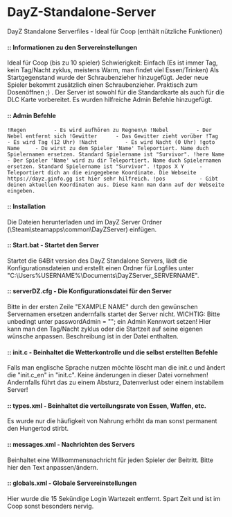 # DayZ-Standalone-Server
DayZ Standalone Serverfiles - Ideal für Coop (enthält nützliche Funktionen)

#### :: Informationen zu den Servereinstellungen
Ideal für Coop (bis zu 10 spieler)
Schwierigkeit: Einfach (Es ist immer Tag, kein Tag/Nacht zyklus, meistens Warm, man findet viel Essen/Trinken)
Als Startgegenstand wurde der Schraubenzieher hinzugefügt. Jeder neue Spieler bekommt zusätzlich einen Schraubenzieher. Praktisch zum Dosenöffnen ;) .
Der Server ist sowohl für die Standardkarte als auch für die DLC Karte vorbereitet.
Es wurden hilfreiche Admin Befehle hinzugefügt.

#### :: Admin Befehle
`!Regen         - Es wird aufhören zu Regnen\n
!Nebel         - Der Nebel entfernt sich
!Gewitter      - Das Gewitter zieht vorüber
!Tag           - Es wird Tag (12 Uhr)
!Nacht         - Es wird Nacht (0 Uhr)
!goto Name     - Du wirst zu dem Spieler 'Name' Teleportiert. Name duch Spielernamen ersetzen. Standard Spielername ist "Survivor".
!here Name     - Der Spieler 'Name' wird zu dir Teleportiert. Name duch Spielernamen ersetzen. Standard Spielername ist "Survivor".
!tppos X Y     - Teleportiert dich an die eingegebene Koordinate. Die Webseite https://dayz.ginfo.gg ist hier sehr hilfreich.
!pos           - Gibt deinen aktuellen Koordinaten aus. Diese kann man dann auf der Webseite eingeben.`



#### :: Installation
Die Dateien herunterladen und im DayZ Server Ordner (\Steam\steamapps\common\DayZServer) einfügen.
 
 
 
#### :: Start.bat - Startet den Server
Startet die 64Bit version des DayZ Standalone Servers, lädt die Konfigurationsdateien und erstellt einen Ordner für Logfiles unter "C:\Users\%USERNAME%\Documents\DayZServer_SERVERNAME".
 
 
 
#### :: serverDZ.cfg - Die Konfigurationsdatei für den Server
Bitte in der ersten Zeile "EXAMPLE NAME" durch den gewünschen Servernamen ersetzen andernfalls startet der Server nicht.
WICHTIG: Bitte unbedingt unter passwordAdmin = ""; ein Admin Kennwort setzen!
Hier kann man den Tag/Nacht zyklus oder die Startzeit auf seine eigenen wünsche anpassen. Beschreibung ist in der Datei enthalten.
 
 
 
#### :: init.c - Beinhaltet die Wetterkontrolle und die selbst erstellten Befehle
Falls man englische Sprache nutzen möchte löscht man die init.c und ändert die "init.c_en" in "init.c".
Keine änderungen in dieser Datei vornehmen! Andernfalls führt das zu einem Absturz, Datenverlust oder einem instabilem Server!
 
 
 
#### :: types.xml - Beinhaltet die verteilungsrate von Essen, Waffen, etc.
Es wurde nur die häufigkeit von Nahrung erhöht da man sonst permanent den Hungertod stirbt.
 
 
 
#### :: messages.xml - Nachrichten des Servers
Beinhaltet eine Willkommensnachricht für jeden Spieler der Beitritt. Bitte hier den Text anpassen/ändern.
 
 
 
#### :: globals.xml - Globale Servereinstellungen
Hier wurde die 15 Sekündige Login Wartezeit entfernt. Spart Zeit und ist im Coop sonst besonders nervig.
